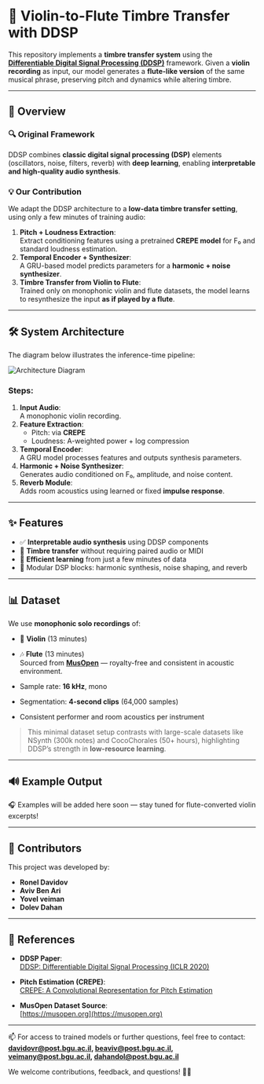 # 🎵 Violin-to-Flute Timbre Transfer with DDSP

This repository implements a **timbre transfer system** using the [**Differentiable Digital Signal Processing (DDSP)**](https://arxiv.org/abs/2001.04643) framework. Given a **violin recording** as input, our model generates a **flute-like version** of the same musical phrase, preserving pitch and dynamics while altering timbre.

---

## 📖 Overview

### 🔍 Original Framework
DDSP combines **classic digital signal processing (DSP)** elements (oscillators, noise, filters, reverb) with **deep learning**, enabling **interpretable and high-quality audio synthesis**.

### 💡 Our Contribution
We adapt the DDSP architecture to a **low-data timbre transfer setting**, using only a few minutes of training audio:
1. **Pitch + Loudness Extraction**:  
   Extract conditioning features using a pretrained **CREPE model** for F₀ and standard loudness estimation.
2. **Temporal Encoder + Synthesizer**:  
   A GRU-based model predicts parameters for a **harmonic + noise synthesizer**.
3. **Timbre Transfer from Violin to Flute**:  
   Trained only on monophonic violin and flute datasets, the model learns to resynthesize the input **as if played by a flute**.

---

## 🛠️ System Architecture

The diagram below illustrates the inference-time pipeline:

![Architecture Diagram](INSERT_YOUR_FINAL_IMAGE_LINK_HERE)

### Steps:
1. **Input Audio**:  
   A monophonic violin recording.
2. **Feature Extraction**:  
   - Pitch: via **CREPE**  
   - Loudness: A-weighted power + log compression
3. **Temporal Encoder**:  
   A GRU model processes features and outputs synthesis parameters.
4. **Harmonic + Noise Synthesizer**:  
   Generates audio conditioned on F₀, amplitude, and noise content.
5. **Reverb Module**:  
   Adds room acoustics using learned or fixed **impulse response**.

---

## ✨ Features

- ✅ **Interpretable audio synthesis** using DDSP components
- 🎯 **Timbre transfer** without requiring paired audio or MIDI
- 🧠 **Efficient learning** from just a few minutes of data
- 🔁 Modular DSP blocks: harmonic synthesis, noise shaping, and reverb

---

## 📊 Dataset

We use **monophonic solo recordings** of:
- 🎻 **Violin** (13 minutes)
- 🎶 **Flute** (13 minutes)  
Sourced from [**MusOpen**](https://musopen.org/) — royalty-free and consistent in acoustic environment.

- Sample rate: **16 kHz**, mono
- Segmentation: **4-second clips** (64,000 samples)
- Consistent performer and room acoustics per instrument

> This minimal dataset setup contrasts with large-scale datasets like NSynth (300k notes) and CocoChorales (50+ hours), highlighting DDSP’s strength in **low-resource learning**.

---

## 🔊 Example Output

🎧 Examples will be added here soon — stay tuned for flute-converted violin excerpts!

<!-- Replace with actual audio player links or waveform plots when available -->

---

## 👥 Contributors

This project was developed by:

- **Ronel Davidov**  
- **Aviv Ben Ari**  
- **Yovel veiman**  
- **Dolev Dahan**

---

## 📂 References

- **DDSP Paper**:  
  [DDSP: Differentiable Digital Signal Processing (ICLR 2020)](https://arxiv.org/abs/2001.04643)

- **Pitch Estimation (CREPE)**:  
  [CREPE: A Convolutional Representation for Pitch Estimation](https://ieeexplore.ieee.org/document/8461329)

- **MusOpen Dataset Source**:  
  [https://musopen.org](https://musopen.org)

---

📫 For access to trained models or further questions, feel free to contact:  
**davidovr@post.bgu.ac.il, beaviv@post.bgu.ac.il,  veimany@post.bgu.ac.il,  dahandol@post.bgu.ac.il**

We welcome contributions, feedback, and questions! 🚀🎶
